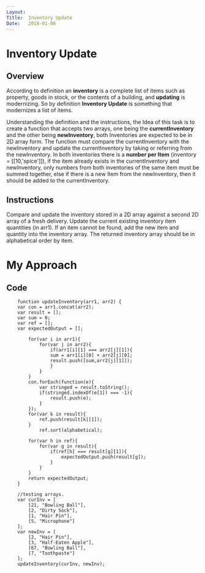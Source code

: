 ```yaml
---
Layout:
Title:  Inventory Update
Date:   2018-01-08
---
```


# Inventory Update

## Overview

According to definition an **inventory** is a complete list of items such as property, goods in stock, or the contents of a building, and **updating** is modernizing.
So by definition **Inventory Update** is something that modernizes a list of items. 

Understanding the definition and the instructions, the Idea of this task is to create a function that accepts two arrays, one being the **currentInventory** and the other being **newInventory**, both Inventories are expected to be in 2D array form.
The function must compare the currentInventory with the newInventory and update the currentInventory by taking or referring from the newInventory. 
In both inventories there is a **number per Item** (inventory = [[10,'spice']]), if the item already exists in the currentInventory and newInventory, 
only numbers from both inventories of the same item must be summed together, else if there is a new Item from the newInventory, 
then it should be added to the currentInventory. 


## Instructions

Compare and update the inventory stored in a 2D array against a second 2D array of a fresh delivery. Update the current existing inventory item quantities (in arr1).
If an item cannot be found, add the new item and quantity into the inventory array. The returned inventory array should be in alphabetical order by item.



# My Approach
## Code
        function updateInventory(arr1, arr2) {
        var con = arr1.concat(arr2);
        var result = [];
        var sum = 0;
        var ref = [];
        var expectedOutput = [];

            for(var i in arr1){
                for(var j in arr2){
                    if(arr1[i][1] === arr2[j][1]){
                    sum = arr1[i][0] + arr2[j][0];
                    result.push([sum,arr2[j][1]]);    
                    }
                }
            }
            con.forEach(function(e){
                var stringed = result.toString();
                if(stringed.indexOf(e[1]) === -1){
                    result.push(e);
                }
            });
            for(var k in result){
                ref.push(result[k][1]);
            }
                ref.sort(alphabetical);
            
            for(var h in ref){
                for(var g in result){
                    if(ref[h] === result[g][1]){
                        expectedOutput.push(result[g]);
                    }
                }
            }
            return expectedOutput;
        }

        //testing arrays.
        var curInv = [
            [21, "Bowling Ball"],
            [2, "Dirty Sock"],
            [1, "Hair Pin"],
            [5, "Microphone"]
        ];
        var newInv = [
            [2, "Hair Pin"],
            [3, "Half-Eaten Apple"],
            [67, "Bowling Ball"],
            [7, "Toothpaste"]
        ];
        updateInventory(curInv, newInv);




